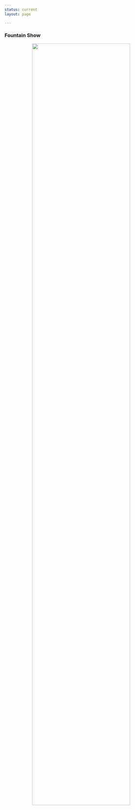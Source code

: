 ```yaml
---
status: current
layout: page

---
```


### Fountain Show

<center> <img src="{{site.baseurl}}/assets/images/FountainShow.jpeg" width="80%"> </center>
